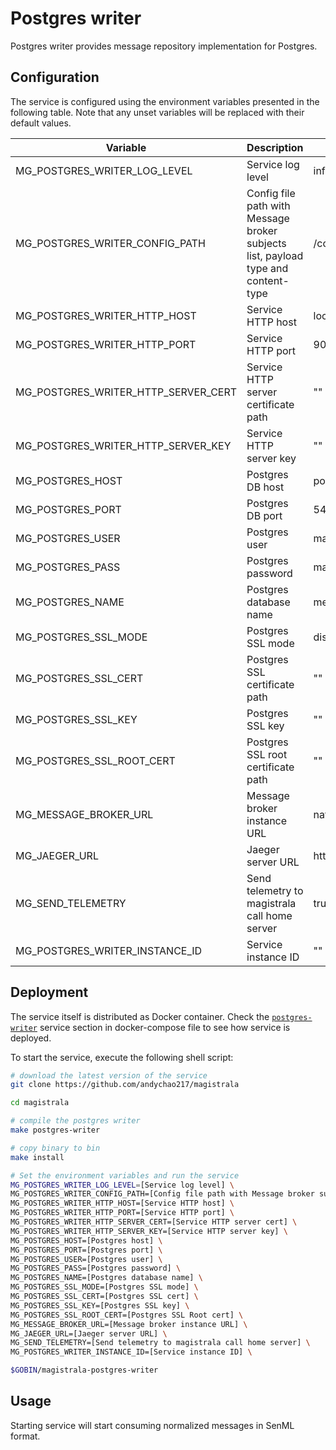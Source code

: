 # Postgres writer

Postgres writer provides message repository implementation for Postgres.

## Configuration

The service is configured using the environment variables presented in the
following table. Note that any unset variables will be replaced with their
default values.

| Variable                            | Description                                                                       | Default                        |
| ----------------------------------- | --------------------------------------------------------------------------------- | ------------------------------ |
| MG_POSTGRES_WRITER_LOG_LEVEL        | Service log level                                                                 | info                           |
| MG_POSTGRES_WRITER_CONFIG_PATH      | Config file path with Message broker subjects list, payload type and content-type | /config.toml                   |
| MG_POSTGRES_WRITER_HTTP_HOST        | Service HTTP host                                                                 | localhost                      |
| MG_POSTGRES_WRITER_HTTP_PORT        | Service HTTP port                                                                 | 9010                           |
| MG_POSTGRES_WRITER_HTTP_SERVER_CERT | Service HTTP server certificate path                                              | ""                             |
| MG_POSTGRES_WRITER_HTTP_SERVER_KEY  | Service HTTP server key                                                           | ""                             |
| MG_POSTGRES_HOST                    | Postgres DB host                                                                  | postgres                       |
| MG_POSTGRES_PORT                    | Postgres DB port                                                                  | 5432                           |
| MG_POSTGRES_USER                    | Postgres user                                                                     | magistrala                     |
| MG_POSTGRES_PASS                    | Postgres password                                                                 | magistrala                     |
| MG_POSTGRES_NAME                    | Postgres database name                                                            | messages                       |
| MG_POSTGRES_SSL_MODE                | Postgres SSL mode                                                                 | disabled                       |
| MG_POSTGRES_SSL_CERT                | Postgres SSL certificate path                                                     | ""                             |
| MG_POSTGRES_SSL_KEY                 | Postgres SSL key                                                                  | ""                             |
| MG_POSTGRES_SSL_ROOT_CERT           | Postgres SSL root certificate path                                                | ""                             |
| MG_MESSAGE_BROKER_URL               | Message broker instance URL                                                       | nats://localhost:4222          |
| MG_JAEGER_URL                       | Jaeger server URL                                                                 | http://jaeger:14268/api/traces |
| MG_SEND_TELEMETRY                   | Send telemetry to magistrala call home server                                     | true                           |
| MG_POSTGRES_WRITER_INSTANCE_ID      | Service instance ID                                                               | ""                             |

## Deployment

The service itself is distributed as Docker container. Check the [`postgres-writer`](https://github.com/andychao217/magistrala/blob/main/docker/addons/postgres-writer/docker-compose.yml#L34-L59) service section in docker-compose file to see how service is deployed.

To start the service, execute the following shell script:

```bash
# download the latest version of the service
git clone https://github.com/andychao217/magistrala

cd magistrala

# compile the postgres writer
make postgres-writer

# copy binary to bin
make install

# Set the environment variables and run the service
MG_POSTGRES_WRITER_LOG_LEVEL=[Service log level] \
MG_POSTGRES_WRITER_CONFIG_PATH=[Config file path with Message broker subjects list, payload type and content-type] \
MG_POSTGRES_WRITER_HTTP_HOST=[Service HTTP host] \
MG_POSTGRES_WRITER_HTTP_PORT=[Service HTTP port] \
MG_POSTGRES_WRITER_HTTP_SERVER_CERT=[Service HTTP server cert] \
MG_POSTGRES_WRITER_HTTP_SERVER_KEY=[Service HTTP server key] \
MG_POSTGRES_HOST=[Postgres host] \
MG_POSTGRES_PORT=[Postgres port] \
MG_POSTGRES_USER=[Postgres user] \
MG_POSTGRES_PASS=[Postgres password] \
MG_POSTGRES_NAME=[Postgres database name] \
MG_POSTGRES_SSL_MODE=[Postgres SSL mode] \
MG_POSTGRES_SSL_CERT=[Postgres SSL cert] \
MG_POSTGRES_SSL_KEY=[Postgres SSL key] \
MG_POSTGRES_SSL_ROOT_CERT=[Postgres SSL Root cert] \
MG_MESSAGE_BROKER_URL=[Message broker instance URL] \
MG_JAEGER_URL=[Jaeger server URL] \
MG_SEND_TELEMETRY=[Send telemetry to magistrala call home server] \
MG_POSTGRES_WRITER_INSTANCE_ID=[Service instance ID] \

$GOBIN/magistrala-postgres-writer
```

## Usage

Starting service will start consuming normalized messages in SenML format.
